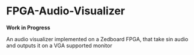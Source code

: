 # FPGA-Audio-Visualizer
 **Work in Progress**
 
 An audio visualizer implemented on a Zedboard FPGA, that take sin audio and outputs it on a VGA supported monitor
